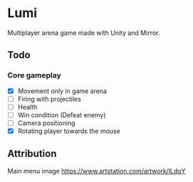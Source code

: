 # Lumi
Multiplayer arena game made with Unity and Mirror.

## Todo
### Core gameplay
- [x] Movement only in game arena
- [ ] Firing with projectiles
- [ ] Health
- [ ] Win condition (Defeat enemy)
- [ ] Camera positioning
- [x] Rotating player towards the mouse

## Attribution
Main menu image
https://www.artstation.com/artwork/lLdqY